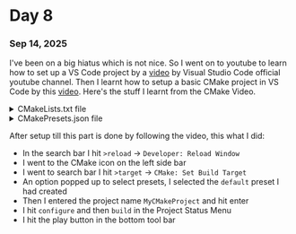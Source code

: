 # Day 8
### Sep 14, 2025

I've been on a big hiatus which is not nice. So I went on to youtube to learn how to set up a VS Code project by a [video](https://www.youtube.com/watch?v=qeEcV6u1kV4) by Visual Studio Code official youtube channel. Then I learnt how to setup a basic CMake project in VS Code by this [video](https://www.youtube.com/watch?v=_BWU5mWqVA4). Here's the stuff I learnt from the CMake Video.

<details>
  <summary> CMakeLists.txt file </summary>
  
  ```
  cmake_minimum_required(VERSION 3.10.0) #Describes the minimum CMake version required
  project(MyCMakeProject VERSION 0.1.0 LANGUAGES C CXX) #Define a project name and the languages used

  include(CTest) #Use this for testing purposes
  enable_testing() #Enable Testing

  add_executable(MyCMakeProject HelloWorld.cpp) #Add the executable file to the project

  set_property(TARGET MyCMakeProject PROPERTY CXX_STANDARD 17) #Set the target to the CMake project and specify version of C++ used
  ```
</details>

<details>
  <summary> CMakePresets.json file </summary>
  
  ```
  {
    "version": 3,
    "configurePresets": [
        {
            "name": "default",
            "description": "default settings for my cmake project",
            "hidden": false,
            "generator": "Unix Makefiles",
            "binaryDir": "${workspaceFolder}/build",
            "cacheVariables": {
                "CMAKE_BUILD_TYPE": "Debug",
                "CMAKE_EXPORT_COMPILE_COMMANDS": "YES"
            }
        }
    ]
}
  ```
  - `"name": "default"`: The name of the preset is default
  - `"generator": "Unix Makefiles"`: MacOS uses this generator
  - `"binaryDir": "${workspaceFolder}/build"`: Store build files in this directory
  - `"CMAKE_BUILD_TYPE": "Debug"`: Always specify some build type
</details>

After setup till this part is done by following the video, this what I did:
- In the search bar I hit `>reload` -> `Developer: Reload Window`
- I went to the CMake icon on the left side bar
- I went to search bar I hit `>target` -> `CMake: Set Build Target`
- An option popped up to select presets, I selected the `default` preset I had created
- Then I entered the project name `MyCMakeProject` and hit enter
- I hit `configure` and then `build` in the Project Status Menu
- I hit the play button in the bottom tool bar

